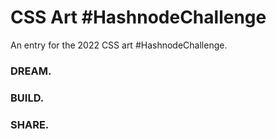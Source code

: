 # CSS Art #HashnodeChallenge
An entry for the 2022 CSS art #HashnodeChallenge.

### DREAM.
### BUILD.
### SHARE.
